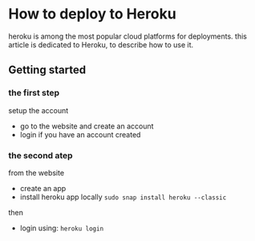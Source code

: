 # How to deploy to Heroku
heroku is among the most popular cloud platforms for deployments.
this article is dedicated to Heroku, to describe how to use it.


## Getting started

### the first step
setup the account
- go to the website and create an account
- login if you have an account created

### the second atep 
from the website
- create an app
- install heroku app locally ```sudo snap install heroku --classic```

then
- login using: ```heroku login```
